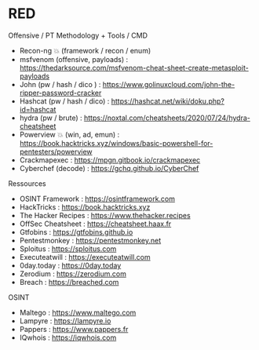 # RED
Offensive / PT Methodology + Tools / CMD

 - Recon-ng 💥 (framework / recon / enum)
 - msfvenom (offensive, payloads) : https://thedarksource.com/msfvenom-cheat-sheet-create-metasploit-payloads
 - John (pw / hash / dico ) : https://www.golinuxcloud.com/john-the-ripper-password-cracker
 - Hashcat (pw / hash / dico) : https://hashcat.net/wiki/doku.php?id=hashcat
 - hydra (pw / brute) : https://noxtal.com/cheatsheets/2020/07/24/hydra-cheatsheet
 - Powerview 💥 (win, ad, emun) : https://book.hacktricks.xyz/windows/basic-powershell-for-pentesters/powerview
 - Crackmapexec : https://mpgn.gitbook.io/crackmapexec
 - Cyberchef (decode) : https://gchq.github.io/CyberChef
 
Ressources
 - OSINT Framework : https://osintframework.com
 - HackTricks : https://book.hacktricks.xyz
 - The Hacker Recipes : https://www.thehacker.recipes
 - OffSec Cheatsheet : https://cheatsheet.haax.fr
 - Gtfobins : https://gtfobins.github.io
 - Pentestmonkey : https://pentestmonkey.net
 - Sploitus : https://sploitus.com
 - Executeatwill : https://executeatwill.com
 - 0day.today : https://0day.today
 - Zerodium : https://zerodium.com
 - Breach : https://breached.com 
 
OSINT
 - Maltego : https://www.maltego.com
 - Lampyre : https://lampyre.io
 - Pappers : https://www.pappers.fr
 - IQwhois : https://iqwhois.com

